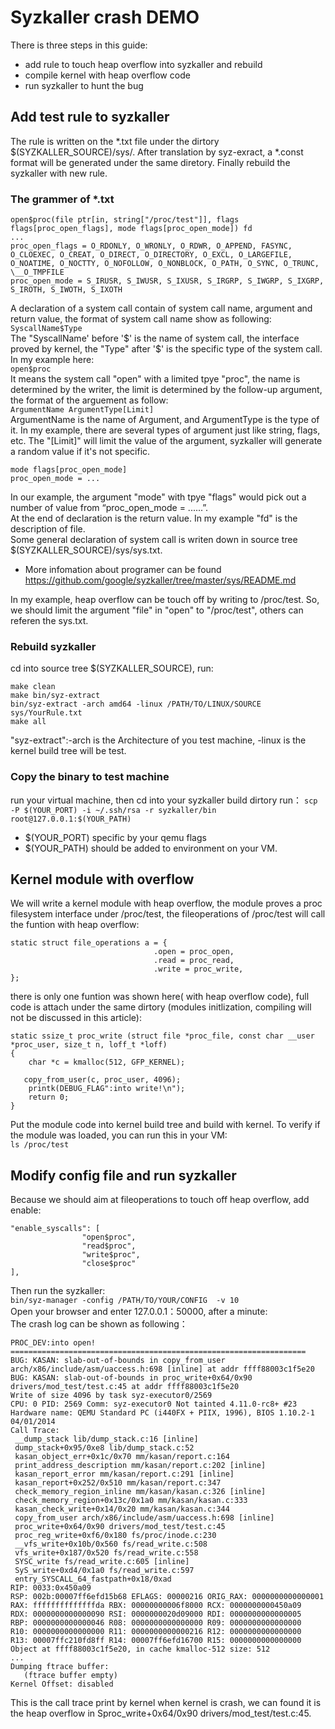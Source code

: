# Syzkaller crash DEMO
There is three steps in this guide:
- add rule to touch heap overflow into syzkaller and rebuild
- compile kernel with heap overflow code
- run syzkaller to hunt the bug

## Add test rule to syzkaller  
The rule is written on the *.txt file under the dirtory $(SYZKALLER_SOURCE)/sys/. After  translation by syz-exract, a *.const format will be generated under the same diretory. Finally rebuild the syzkaller with new rule.

### The grammer of *.txt  
```
open$proc(file ptr[in, string["/proc/test"]], flags flags[proc_open_flags], mode flags[proc_open_mode]) fd
...
proc_open_flags = O_RDONLY, O_WRONLY, O_RDWR, O_APPEND, FASYNC, O_CLOEXEC, O_CREAT, O_DIRECT, O_DIRECTORY, O_EXCL, O_LARGEFILE, O_NOATIME, O_NOCTTY, O_NOFOLLOW, O_NONBLOCK, O_PATH, O_SYNC, O_TRUNC, \__O_TMPFILE
proc_open_mode = S_IRUSR, S_IWUSR, S_IXUSR, S_IRGRP, S_IWGRP, S_IXGRP, S_IROTH, S_IWOTH, S_IXOTH
```

A declaration of a system call contain of system call name, argument and return value, the format of system call name show as following:  
`SyscallName$Type`  
The "SyscallName' before '$' is the name of system call, the interface proved by kernel, the "Type" after '$' is the specific type of the system call. In my example here:  
`open$proc`  
It means the system call "open" with a limited tpye "proc", the name is determined by the writer, the limit is determined by the follow-up argument, the format of the arguement as follow:  
`ArgumentName ArgumentType[Limit]`  
ArgumentName is the name of Argument, and ArgumentType is the type of it. In my example, there are several types of argument just like string, flags, etc. The "[Limit]" will limit the value of the argument, syzkaller will generate a random value if it's not specific.  
```
mode flags[proc_open_mode]
proc_open_mode = ...
```
In our example, the argument "mode" with tpye "flags" would pick out a number of value from “proc_open_mode = ......”.  
At the end of declaration is the return value. In my example "fd" is the description of file.  
Some general declaration of system call is writen down in source tree $(SYZKALLER_SOURCE)/sys/sys.txt.  
- More infomation about programer can be found   https://github.com/google/syzkaller/tree/master/sys/README.md  

In my example, heap overflow can be touch off by writing to /proc/test. So, we should limit the argument "file" in "open" to "/proc/test", others can referen the sys.txt.

### Rebuild syzkaller  
cd into source tree $(SYZKALLER_SOURCE), run:
```
make clean
make bin/syz-extract
bin/syz-extract -arch amd64 -linux /PATH/TO/LINUX/SOURCE sys/YourRule.txt
make all
```
"syz-extract":-arch is the Architecture of you test machine, -linux is the kernel build tree will be test.  
### Copy the binary to test machine  
run your virtual machine, then cd into your syzkaller build dirtory run：
`scp -P $(YOUR_PORT) -i ~/.ssh/rsa -r syzkaller/bin root@127.0.0.1:$(YOUR_PATH)`  
- $(YOUR_PORT) specific by your qemu flags
- $(YOUR_PATH) should be added to environment on your VM.

## Kernel module with overflow
We will write a kernel module with heap overflow, the module proves a proc filesystem interface under /proc/test, the fileoperations of /proc/test will call the funtion with heap overflow:
```
static struct file_operations a = {
                                .open = proc_open,
                                .read = proc_read,
                                .write = proc_write,
};
```
there is only one funtion was shown here( with heap overflow code), full code is attach under the same dirtory (modules initlization, compiling will not be discussed in this article):
```
static ssize_t proc_write (struct file *proc_file, const char __user *proc_user, size_t n, loff_t *loff)
{
    char *c = kmalloc(512, GFP_KERNEL);

   copy_from_user(c, proc_user, 4096);
    printk(DEBUG_FLAG":into write!\n");
    return 0;
}
```
Put the module code into kernel build tree and build with kernel. To verify if the module  was loaded, you can run this in your VM:  
`ls /proc/test`  

## Modify config file and run syzkaller  
Because we should aim at fileoperations to touch off heap overflow, add enable:
```
"enable_syscalls": [
                "open$proc",
                "read$proc",
                "write$proc",
                "close$proc"
],
```
Then run the syzkaller:  
`bin/syz-manager -config /PATH/TO/YOUR/CONFIG  -v 10`  
Open your browser and enter 127.0.0.1：50000, after a minute:  
The crash log can be shown as following：
```
PROC_DEV:into open!
==================================================================
BUG: KASAN: slab-out-of-bounds in copy_from_user arch/x86/include/asm/uaccess.h:698 [inline] at addr ffff88003c1f5e20
BUG: KASAN: slab-out-of-bounds in proc_write+0x64/0x90 drivers/mod_test/test.c:45 at addr ffff88003c1f5e20
Write of size 4096 by task syz-executor0/2569
CPU: 0 PID: 2569 Comm: syz-executor0 Not tainted 4.11.0-rc8+ #23
Hardware name: QEMU Standard PC (i440FX + PIIX, 1996), BIOS 1.10.2-1 04/01/2014
Call Trace:
 __dump_stack lib/dump_stack.c:16 [inline]
 dump_stack+0x95/0xe8 lib/dump_stack.c:52
 kasan_object_err+0x1c/0x70 mm/kasan/report.c:164
 print_address_description mm/kasan/report.c:202 [inline]
 kasan_report_error mm/kasan/report.c:291 [inline]
 kasan_report+0x252/0x510 mm/kasan/report.c:347
 check_memory_region_inline mm/kasan/kasan.c:326 [inline]
 check_memory_region+0x13c/0x1a0 mm/kasan/kasan.c:333
 kasan_check_write+0x14/0x20 mm/kasan/kasan.c:344
 copy_from_user arch/x86/include/asm/uaccess.h:698 [inline]
 proc_write+0x64/0x90 drivers/mod_test/test.c:45
 proc_reg_write+0xf6/0x180 fs/proc/inode.c:230
 __vfs_write+0x10b/0x560 fs/read_write.c:508
 vfs_write+0x187/0x520 fs/read_write.c:558
 SYSC_write fs/read_write.c:605 [inline]
 SyS_write+0xd4/0x1a0 fs/read_write.c:597
 entry_SYSCALL_64_fastpath+0x18/0xad
RIP: 0033:0x450a09
RSP: 002b:00007ff6efd15b68 EFLAGS: 00000216 ORIG_RAX: 0000000000000001
RAX: ffffffffffffffda RBX: 00000000006f8000 RCX: 0000000000450a09
RDX: 0000000000000090 RSI: 0000000020d09000 RDI: 0000000000000005
RBP: 0000000000000046 R08: 0000000000000000 R09: 0000000000000000
R10: 0000000000000000 R11: 0000000000000216 R12: 0000000000000000
R13: 00007ffc210fd8ff R14: 00007ff6efd16700 R15: 0000000000000000
Object at ffff88003c1f5e20, in cache kmalloc-512 size: 512
...
Dumping ftrace buffer:
   (ftrace buffer empty)
Kernel Offset: disabled
```
This is the call trace print by kernel when kernel is crash, we can found it is the heap overflow in Sproc_write+0x64/0x90 drivers/mod_test/test.c:45.
